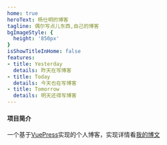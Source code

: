 ```yaml
---
home: true
heroText: 杨仕明的博客
tagline: 偶尔写点儿东西,自己的博客
bgImageStyle: {
  height: '850px'
}
isShowTitleInHome: false
features:
- title: Yesterday
  details: 昨天在写博客
- title: Today
  details: 今天也在写博客
- title: Tomorrow
  details: 明天还得写博客
---
```


#### 项目简介

一个基于[VuePress](https://vuepress.vuejs.org/zh/)实现的个人博客，实现详情看[我的博文](https://juejin.cn/post/6959403986495471647)
